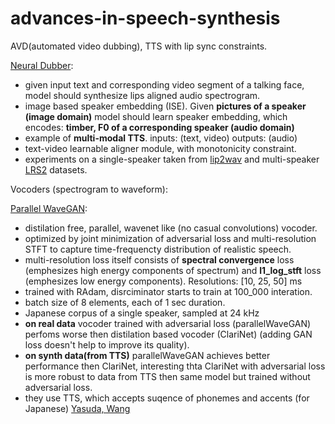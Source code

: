 # advances-in-speech-synthesis

AVD(automated video dubbing), TTS with lip sync constraints.

[Neural Dubber](https://arxiv.org/abs/2110.08243):
- given input text and corresponding video segment of a talking face, model should synthesize lips aligned audio spectrogram.
- image based speaker embedding (ISE). Given **pictures of a speaker (image domain)** model should learn speaker embedding, which encodes: **timber, F0 of a corresponding speaker (audio domain)**
- example of **multi-modal TTS**. inputs: (text, video) outputs: (audio)
- text-video learnable aligner module, with monotonicity constraint.
- experiments on a single-speaker taken from [lip2wav](https://github.com/Rudrabha/Lip2Wav) and multi-speaker [LRS2](https://www.robots.ox.ac.uk/~vgg/data/lip_reading/lrs2.html) datasets.

Vocoders (spectrogram to waveform):

[Parallel WaveGAN](https://arxiv.org/abs/1910.11480):
- distilation free, parallel, wavenet like (no casual convolutions) vocoder.
- optimized by joint minimization of adversarial loss and multi-resolution STFT to capture time-frequencty distribution of realistic speech.
- multi-resolution loss itself consists of **spectral convergence** loss (emphesizes high energy components of spectrum) and **l1_log_stft** loss (emphesizes low energy components). Resolutions: [10, 25, 50] ms
- trained with RAdam, disrciminator starts to train at 100_000 interation.
- batch size of 8 elements, each of 1 sec duration.
- Japanese corpus of a single speaker, sampled at 24 kHz
- **on real data** vocoder trained with adversarial loss (parallelWaveGAN) perfoms worse then distilation based vocoder (ClariNet) (adding GAN loss doesn't help to improve its quality).
- **on synth data(from TTS)** parallelWaveGAN achieves better performance then ClariNet, interesting thta ClariNet with adversarial loss is more robust to data from TTS then same model but trained without adversarial loss.
- they use TTS, which accepts suqence of phonemes and accents (for Japanese) [Yasuda, Wang](https://arxiv.org/abs/1810.11960v1)
